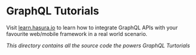 # GraphQL Tutorials

Visit [learn.hasura.io](https://learn.hasura.io) to learn how to integrate GraphQL APIs with your favourite web/mobile framework in a real world scenario.

_This directory contains all the source code the powers GraphQL Turtorials_
